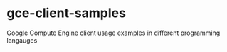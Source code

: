 # gce-client-samples
Google Compute Engine client usage examples in different programming langauges
